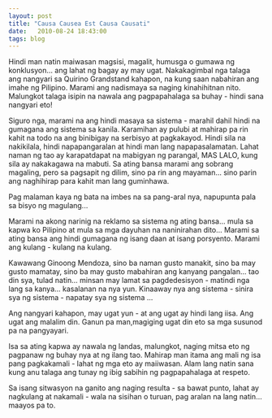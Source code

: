 ```yaml
---
layout: post
title: "Causa Causea Est Causa Causati"
date:   2010-08-24 18:43:00
tags: blog
---
```


﻿Hindi man natin maiwasan magsisi, magalit, humusga o gumawa ng konklusyon... ang lahat ng bagay ay may ugat. Nakakagimbal nga talaga ang nangyari sa Quirino Grandstand kahapon, na kung saan nabahiran ang imahe ng Pilipino. Marami ang nadismaya sa naging kinahihitnan nito. Malungkot talaga isipin na nawala ang pagpapahalaga sa buhay - hindi sana nangyari eto!﻿



Siguro nga, marami na ang hindi masaya sa sistema - marahil dahil hindi na gumagana ang sistema sa kanila. Karamihan ay pulubi at mahirap pa rin kahit na todo na ang binibigay na serbisyo at pagkakayod. Hindi sila na nakikilala, hindi napapangaralan at hindi man lang napapasalamatan. Lahat naman ng tao ay karapatdapat na mabigyan ng parangal, MAS LALO, kung sila ay nakakagawa na mabuti. Sa ating bansa marami ang sobrang magaling, pero sa pagsapit ng dilim, sino pa rin ang mayaman... sino parin ang naghihirap para kahit man lang guminhawa.



Pag malaman kaya ng bata na imbes na sa pang-aral nya, napupunta pala sa bisyo ng magulang...



Marami na akong narinig na reklamo sa sistema ng ating bansa... mula sa kapwa ko Pilipino at mula sa mga dayuhan na naninirahan dito... Marami sa ating bansa ang hindi gumagana ng isang daan at isang porsyento. Marami ang kulang - kulang na kulang.



Kawawang Ginoong Mendoza, sino ba naman gusto manakit, sino ba may gusto mamatay, sino ba may gusto mabahiran ang kanyang pangalan... tao din sya, tulad natin... minsan may lamat sa pagdedesisyon - matindi nga lang sa kanya... kasalanan na nya yun. Kinaaway nya ang sistema - sinira sya ng sistema - napatay sya ng sistema ...



Ang nangyari kahapon, may ugat yun - at ang ugat ay hindi lang iisa. Ang ugat ang malalim din. Ganun pa man,magiging ugat din eto sa mga susunod pa na pangyayari.



Isa sa ating kapwa ay nawala ng landas, malungkot, naging mitsa eto ng pagpanaw ng buhay nya at ng ilang tao. Mahirap man itama ang mali ng isa pang pagkakamali - lahat ng mga eto ay maiiwasan. Alam lang natin sana kung anu talaga ang tunay ng ibig sabihin ng pagpapahalaga at respeto.



Sa isang sitwasyon na ganito ang naging resulta - sa bawat punto, lahat ay nagkulang at nakamali - wala na sisihan o turuan, pag aralan na lang natin... maayos pa to.
